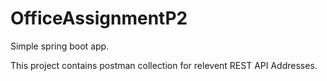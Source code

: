 # OfficeAssignmentP2

Simple spring boot app.

This project contains postman collection for relevent REST API Addresses.
